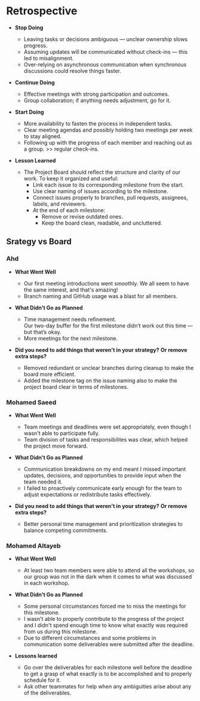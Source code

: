 # Retrospective

- **Stop Doing**
  - Leaving tasks or decisions ambiguous — unclear ownership
     slows progress.
  - Assuming updates will be communicated without check-ins —
     this led to misalignment.
  - Over-relying on asynchronous communication when synchronous
     discussions could resolve things faster.

- **Continue Doing**
  - Effective meetings with strong participation and outcomes.
  - Group collaboration; if anything needs adjustment, go for it.

- **Start Doing**
  - More availability to fasten the process in independent tasks.
  - Clear meeting agendas and possibly holding two meetings per
     week to stay aligned.
  - Following up with the progress of each member and reaching out
    as a group. >> regular check-ins.

- **Lesson Learned**
  - The Project Board should reflect the structure and clarity of
     our work. To keep it organized and useful:
    - Link each issue to its corresponding milestone from the start.
    - Use clear naming of issues according to the milestone.
    - Connect issues properly to branches, pull requests, assignees,
       labels, and reviewers.
    - At the end of each milestone:
      - Remove or revise outdated ones.
      - Keep the board clean, readable, and uncluttered.

## Srategy vs Board

### Ahd

- **What Went Well**
  - Our first meeting introductions went smoothly. We all seem to have
    the same interest, and that's amazing!
  - Branch naming and GitHub usage was a blast for all members.

- **What Didn’t Go as Planned**
  - Time management needs refinement.  
    Our two-day buffer for the first milestone didn’t work out
  this time — but that’s okay.
  - More meetings for the next milestone.

- **Did you need to add things that weren't in your strategy?**
**Or remove extra steps?**
  - Removed redundant or unclear branches during cleanup to
    make the board more efficient.
  - Added the milestone tag on the issue naming also to make the project
   board clear in terms of milestones.

### Mohamed Saeed

- **What Went Well**
  - Team meetings and deadlines were set appropriately, even though
    I wasn't able to participate fully.
  - Team division of tasks and responsibilites was clear, which helped
    the project move forward.

- **What Didn’t Go as Planned**
  - Communication breakdowns on my end meant I missed important updates,
    decisions, and opportunities to provide input when the team needed it.
  - I failed to proactively communicate early enough for the team to adjust
    expectations or redistribute tasks effectively.

- **Did you need to add things that weren't in your strategy?**
**Or remove extra steps?**
  - Better personal time management and prioritization strategies to
    balance competing commitments.

### Mohamed Altayeb

- **What Went Well**
  - At least two team members were able to attend all the workshops, so our group
  was not in the dark when it comes to what was discussed in each workshop.

- **What Didn’t Go as Planned**
  - Some personal circumstances forced me to miss the meetings for this milestone.
  - I wasn't able to properly contribute
    to the progress of the project
    and I didn't spend enough time to know what exactly was required from us
    during this milestone.
  - Due to different circumstances and some problems in
    communication some deliverables were submitted after the deadline.

- **Lessons learned**
  - Go over the deliverables for each milestone well before the deadline
    to get a grasp of what exactly is to be accomplished and to properly
    schedule for it.
  - Ask other teammates for help when any ambiguities arise about any of the deliverables.
